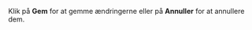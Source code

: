 <!-- markdownlint-disable-file MD041 -->
Klik på **Gem** for at gemme ændringerne eller på **Annuller** for at annullere dem.
